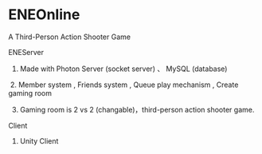# ENEOnline
A Third-Person Action Shooter Game

ENEServer

  1. Made with Photon Server (socket server) 、 MySQL (database)

  2. Member system , Friends system , Queue play mechanism , Create gaming room

  3. Gaming room is 2 vs 2 (changable)，third-person action shooter game. 

Client 
  1. Unity Client

